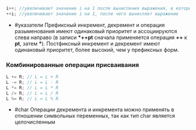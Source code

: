 ```cpp
i++; //увеличивает значение i на 1 после вычисления выражения, в котором используется
++i; //увеличивает значение i на 1, после чего вычисляет выражение
```
- #указатели Префиксный инкремент, декремент и операция разыменования имеют одинаковый приоритет и ассоциируются слева направо (в записи __\*++pt__ сначала применяется операция __++__ к __pt__, затем __\*__). Постфиксный инкремент и декремент имеют одинаковый приоритет, более высокий, чем у префиксных форм.
### Комбинированные операции присваивания
```cpp
L += R; // L = L + R
L -= R; // L = L - R
L *= R; // L = L * R
L /= R; // L = L / R
L %= R; // L = L % R
```
- #char Операции декремента и инкремента можно применять в отношении символьных переменных, так как тип char является целочисленным